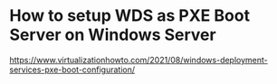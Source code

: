 How to setup WDS as PXE Boot Server on Windows Server
===

https://www.virtualizationhowto.com/2021/08/windows-deployment-services-pxe-boot-configuration/